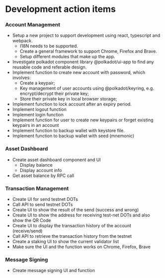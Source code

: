 
# Development action items

### Account Management

* Setup a new project to support development using react, typescript and webpack. 
  * I18N needs to be supported. 
  * Create a general framework to  support Chrome, Firefox and Brave. 
  * Setup different modules that make up the app.
* Investigate polkadot component library @polkadot/ui-app to find any reusable code and referable design.
* Implement function to create new account with password, which involves: 
  * Create a keypair;
  * Key management of user accounts using @polkadot/keyring, e.g. encrypt/decrypt their private key;
  * Store their private key in local browser storage; 
* Implement function to lock account after an expiry period.
* Implement logout function
* Implement login function 
* Implement function for user to create new keypairs or forget existing keypairs in an account 
* Implement function to backup wallet with keystore file.
* Implement function to backup wallet with seed (mnemonic)

### Asset Dashboard

* Create asset dashboard component and UI
  * Display balance
  * Display account info
* Get asset balance by RPC call

### Transaction Management

* Create UI for send testnet DOTs
* Call API to send testnet DOTs
* Create UI to show the result of the send (success and wrong)
* Create UI to show the address for receiving test-net DOTs and also show the QR Code
* Create UI to display the transaction history of the account (receive/send)
* Call API to retrieve the transaction history from the testnet
* Create a staking UI to show the current validator list
* Make sure the UI and the function works on Chrome, Firefox, Brave 

### Message Signing

* Create message signing UI and function

